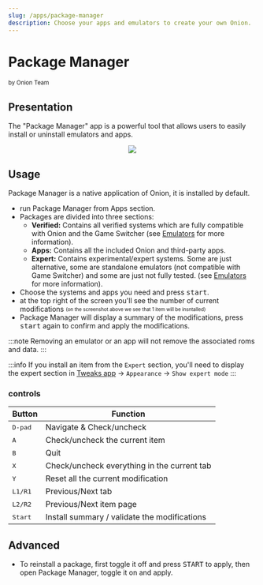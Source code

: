 ```yaml
---
slug: /apps/package-manager
description: Choose your apps and emulators to create your own Onion.
---
```


# Package Manager

<sup>by Onion Team</sup>

## Presentation

The "Package Manager" app is a powerful tool that allows users to easily install or uninstall emulators and apps.

<p align="center"><img src={require('./assets/packagemanager.webp').default} style={{width: 320}} /></p>


## Usage

Package Manager is a native application of Onion, it is installed by default.

- run Package Manager from Apps section.
- Packages are divided into three sections:
  - **Verified:** Contains all verified systems which are fully compatible with Onion and the Game Switcher (see [Emulators](../emulators) for more information).
  - **Apps:** Contains all the included Onion and third-party apps.
  - **Expert:** Contains experimental/expert systems. Some are just alternative, some are standalone emulators (not compatible with Game Switcher) and some are just not fully tested. (see [Emulators](../emulators) for more information). 
- Choose the systems and apps you need and press <kbd>start</kbd>.
- at the top right of the screen you'll see the number of current modifications <sub><sup>(on the screenshot above we see that 1 item will be insntalled)</sup></sub>
- Package Manager will display a summary of the modifications, press <kbd>start</kbd> again to confirm and apply the modifications.

:::note
Removing an emulator or an app will not remove the associated roms and data.
:::

:::info
If you install an item from the `Expert` section, you'll need to display the expert section in [Tweaks app](tweaks#show-recent) -> `Appearance` -> `Show expert mode`
:::

### controls


| Button | Function                                                 |
| ------ | -------------------                                      |
| <kbd>D-pad</kbd>  | Navigate & Check/uncheck                      |
| <kbd>A</kbd>      | Check/uncheck the current item                |
| <kbd>B</kbd>      | Quit                                          |
| <kbd>X</kbd>      | Check/uncheck everything in the current tab   |
| <kbd>Y</kbd>      | Reset all the current modification            |
| <kbd>L1/R1</kbd>  | Previous/Next tab                             |
| <kbd>L2/R2</kbd>  | Previous/Next item page                       |
| <kbd>Start</kbd>  | Install summary / validate the modifications  |




## Advanced

- To reinstall a package, first toggle it off and press <kbd>START</kbd> to apply, then open Package Manager, toggle it on and apply.

